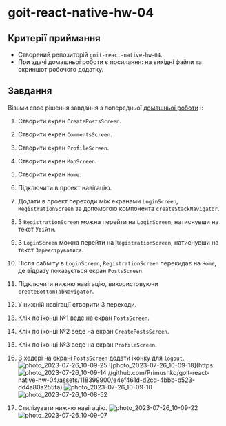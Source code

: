 # goit-react-native-hw-04

## Критерії приймання

- Створений репозиторій `goit-react-native-hw-04`.
- При здачі домашньої роботи є посилання: на вихідні файли та скриншот робочого додатку.

## Завдання

Візьми своє рішення завдання з попередньої
[домашньої роботи](https://github.com/savchyndd/goit-react-native-hw-03) і:

1. Створити екран `CreatePostsScreen`.
2. Створити екран `CommentsScreen`.
3. Створити екран `ProfileScreen`.
4. Створити екран `MapScreen`.
5. Створити екран `Home`.
6. Підключити в проект навігацію.
7. Додати в проект переходи між екранами `LoginScreen`, `RegistrationScreen` за допомогою компонента
   `createStackNavigator`.
8. З `RegistrationScreen` можна перейти на `LoginScreen`, натиснувши на текст `Увійти`.
9. З `LoginScreen` можна перейти на `RegistrationScreen`, натиснувши на текст `Зареєструватися`.
10. Після сабміту в `LoginScreen`, `RegistrationScreen` перекидає на `Home`, де відразу показується
    екран `PostsScreen`.
11. Підключити нижню навігацію, використовуючи `createBottomTabNavigator`.
12. У нижній навігації створити 3 переходи.
13. Клік по іконці №1 веде на екран `PostsScreen`.
14. Клік по іконці №2 веде на екран `CreatePostsScreen`.
15. Клік по іконці №3 веде на екран `ProfileScreen`.
16. В хедері на екрані `PostsScreen` додати іконку для `logout`.![photo_2023-07-26_10-09-25](https://github.com/Primushko/goit-react-native-hw-04/assets/118399900/2e1d3890-cfc1-49f5-a437-2cecfba7b5d7)
![photo_2023-07-26_10-09-18](https:![photo_2023-07-26_10-09-14](https://github.com/Primushko/goit-react-native-hw-04/assets/118399900/8bc4721a-e560-4b4b-8a88-c6ab02f6bbdc)
//github.com/Primushko/goit-react-native-hw-04/assets/118399900/e4ef461d-d2cd-4bbb-b523-dd4a80a255fa)
![photo_2023-07-26_10-09-10](https://github.com/Primushko/goit-react-native-hw-04/assets/118399900/9991370c-4cb9-4f55-8594-818abd94fff2![photo_2023-07-26_10-09-02](https://github.com/Primushko/goit-react-native-hw-04/assets/118399900/559bccbe-cb08-41fe-9a9a-48aa74c6e045)
)![photo_2023-07-26_10-08-52](https://github.com/Primushko/goit-react-native-hw-04/assets/118399900/1c77cea8-73ac-417d-82f2-c3a2d28e0905)


17. Стилізувати нижню навігацію.
![photo_2023-07-26_10-09-22](https://github.com/Primushko/goit-react-native-hw-04/assets/118399900/c19b8d0c-6736-4c38-b173-811cfce4de94)![photo_2023-07-26_10-09-07](https://github.com/Primushko/goit-react-native-hw-04/assets/118399900/589606a6-f491-4dff-b0f1-9ca97ef4adfe)

